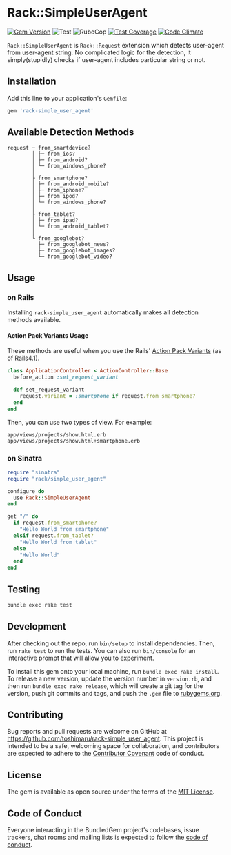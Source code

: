 # Rack::SimpleUserAgent

[![Gem Version](https://badge.fury.io/rb/rack-simple_user_agent.svg)](https://badge.fury.io/rb/rack-simple_user_agent)
![Test](https://github.com/toshimaru/rack-simple_user_agent/workflows/Test/badge.svg)
![RuboCop](https://github.com/toshimaru/rack-simple_user_agent/workflows/RuboCop/badge.svg)
[![Test Coverage](https://api.codeclimate.com/v1/badges/576b6f673fc00d07da0d/test_coverage)](https://codeclimate.com/github/toshimaru/rack-simple_user_agent/test_coverage)
[![Code Climate](https://codeclimate.com/github/toshimaru/rack-simple_user_agent/badges/gpa.svg)](https://codeclimate.com/github/toshimaru/rack-simple_user_agent)

`Rack::SimpleUserAgent` is `Rack::Request` extension which detects user-agent from user-agent string. No complicated logic for the detection, it simply(stupidly) checks if user-agent includes particular string or not.

## Installation

Add this line to your application's `Gemfile`:

```ruby
gem 'rack-simple_user_agent'
```

## Available Detection Methods

```
request ─ from_smartdevice?
        │ ├─ from_ios?
        │ ├─ from_android?
        │ └─ from_windows_phone?
        │
        ├ from_smartphone?
        │ ├─ from_android_mobile?
        │ ├─ from_iphone?
        │ ├─ from_ipod?
        │ └─ from_windows_phone?
        │
        ├ from_tablet?
        │ ├─ from_ipad?
        │ └─ from_android_tablet?
        │
        └ from_googlebot?
          ├─ from_googlebot_news?
          ├─ from_googlebot_images?
          └─ from_googlebot_video?
```

## Usage

### on Rails

Installing `rack-simple_user_agent` automatically makes all detection methods available.

#### Action Pack Variants Usage

These methods are useful when you use the Rails' [Action Pack Variants](http://guides.rubyonrails.org/4_1_release_notes.html#action-pack-variants) (as of Rails4.1).

```rb
class ApplicationController < ActionController::Base
  before_action :set_request_variant

  def set_request_variant
    request.variant = :smartphone if request.from_smartphone?
  end
end
```

Then, you can use two types of view. For example:

```
app/views/projects/show.html.erb
app/views/projects/show.html+smartphone.erb
```

### on Sinatra

```rb
require "sinatra"
require "rack/simple_user_agent"

configure do
  use Rack::SimpleUserAgent
end

get "/" do
  if request.from_smartphone?
    "Hello World from smartphone"
  elsif request.from_tablet?
    "Hello World from tablet"
  else
    "Hello World"
  end
end
```

## Testing

```bash
bundle exec rake test
```

## Development

After checking out the repo, run `bin/setup` to install dependencies. Then, run `rake test` to run the tests. You can also run `bin/console` for an interactive prompt that will allow you to experiment.

To install this gem onto your local machine, run `bundle exec rake install`. To release a new version, update the version number in `version.rb`, and then run `bundle exec rake release`, which will create a git tag for the version, push git commits and tags, and push the `.gem` file to [rubygems.org](https://rubygems.org).

## Contributing

Bug reports and pull requests are welcome on GitHub at https://github.com/toshimaru/rack-simple_user_agent. This project is intended to be a safe, welcoming space for collaboration, and contributors are expected to adhere to the [Contributor Covenant](http://contributor-covenant.org) code of conduct.

## License

The gem is available as open source under the terms of the [MIT License](http://opensource.org/licenses/MIT).

## Code of Conduct

Everyone interacting in the BundledGem project’s codebases, issue trackers, chat rooms and mailing lists is expected to follow the [code of conduct](./CODE_OF_CONDUCT.md).
